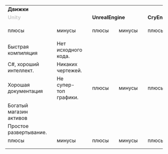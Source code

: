<table>
    <tr>
        <td colspan="12"><b>Движки</b></td>
    </tr>
    <tr>
        <td colspan="3"><b><font color="#ccc">Unity</font></b></td>
        <td></td>
        <td colspan="3"><b>UnrealEngine</b></td>
        <td></td>
        <td colspan="4"><b>CryEngine</b></td>
    </tr>
    <tr>
        <td><p style="text-color: #dddddd;">плюсы</p></td>
        <td> </td>
        <td>минусы</td>
        <td> </td>
        <td>плюсы</td>
        <td> </td>
        <td>минусы</td>
        <td> </td>
        <td>плюсы</td>
        <td> </td>
        <td>минусы</td>
    </tr>
    <tr>
        <td>Быстрая компиляция</td>
        <td> </td>
        <td>Нет исходного кода.</td>
        <td> </td>
        <td></td>
        <td> </td>
        <td></td>
        <td> </td>
        <td></td>
        <td> </td>
        <td></td>
    </tr>
    <tr>
        <td>C#, хороший интеллект. </td>
        <td> </td>
        <td>Никаких чертежей.</td>
        <td> </td>
        <td></td>
        <td> </td>
        <td></td>
        <td> </td>
        <td></td>
        <td> </td>
        <td></td>
    </tr>
        <tr>
        <td>Хорошая документация</td>
        <td> </td>
        <td>Не супер-топ графики.</td>
        <td> </td>
        <td>плюсы</td>
        <td> </td>
        <td>минусы</td>
        <td> </td>
        <td>плюсы</td>
        <td> </td>
        <td>минусы</td>
    </tr>
    <tr>
        <td>Богатый магазин активов</td>
        <td> </td>
        <td></td>
        <td> </td>
        <td></td>
        <td> </td>
        <td></td>
        <td> </td>
        <td></td>
        <td> </td>
        <td></td>
    </tr>
    <tr>
        <td>Простое развертывание.</td>
        <td> </td>
        <td></td>
        <td> </td>
        <td></td>
        <td> </td>
        <td></td>
        <td> </td>
        <td></td>
        <td> </td>
        <td></td>
    </tr>
        <tr>
        <td>плюсы</td>
        <td> </td>
        <td>минусы</td>
        <td> </td>
        <td>плюсы</td>
        <td> </td>
        <td>минусы</td>
        <td> </td>
        <td>плюсы</td>
        <td> </td>
        <td>минусы</td>
    </tr>
    <tr>
        <td></td>
        <td></td>
        <td></td>
        <td></td>
        <td></td>
        <td></td>
        <td></td>
        <td></td>
        <td></td>
        <td></td>
        <td></td>
    </tr>
    <tr>
        <td></td>
        <td></td>
        <td></td>
        <td></td>
        <td></td>
        <td></td>
        <td></td>
        <td></td>
        <td></td>
        <td></td>
        <td></td>
    </tr>
</table>
